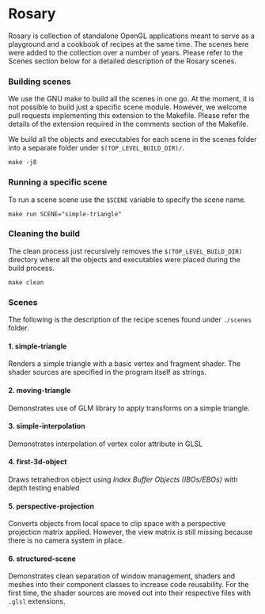 # Rosary
Rosary is collection of standalone OpenGL applications meant to serve as a playground and a cookbook of recipes at the same time. The scenes here were added to the collection over a number of years. Please refer to the Scenes section below for a detailed description of the Rosary scenes.

### Building scenes
We use the GNU make to build all the scenes in one go.
At the moment, it is not possible to build just a specific scene module. However, we welcome pull requests implementing this extension to the Makefile. Please refer the details of the extension required in the comments section of the Makefile.

We build all the objects and executables for each scene in the scenes folder into a separate folder under `$(TOP_LEVEL_BUILD_DIR)/`.
```
make -j8
```

### Running a specific scene
To run a scene scene use the `$SCENE` variable to specify the scene name.
```
make run SCENE="simple-triangle"
```

### Cleaning the build
The clean process just recursively removes the `$(TOP_LEVEL_BUILD_DIR)` directory where all the objects and executables were placed during the build process.
```
make clean
```

### Scenes
The following is the description of the recipe scenes found under `./scenes` folder.

#### 1. simple-triangle
Renders a simple triangle with a basic vertex and fragment shader.
The shader sources are specified in the program itself as strings.

#### 2. moving-triangle
Demonstrates use of GLM library to apply transforms on a simple triangle.

#### 3. simple-interpolation
Demonstrates interpolation of vertex color attribute in GLSL

#### 4. first-3d-object
Draws tetrahedron object using *Index Buffer Objects (IBOs/EBOs)* with depth testing enabled

#### 5. perspective-projection
Converts objects from local space to clip space with a perspective projection matrix applied.
However, the view matrix is still missing because there is no camera system in place.

#### 6. structured-scene
Demonstrates clean separation of window management, shaders and meshes into their component classes to increase code reusability. For the first time, the shader sources are moved out into their respective files with `.glsl` extensions.
